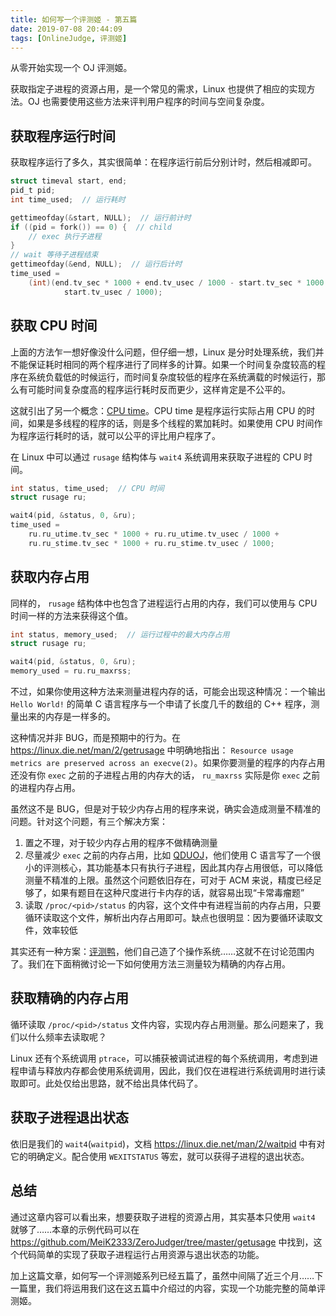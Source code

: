 ```yaml
---
title: 如何写一个评测姬 - 第五篇
date: 2019-07-08 20:44:09
tags: [OnlineJudge, 评测姬]
---
```


从零开始实现一个 OJ 评测姬。

<!--more-->

获取指定子进程的资源占用，是一个常见的需求，Linux 也提供了相应的实现方法。OJ 也需要使用这些方法来评判用户程序的时间与空间复杂度。

## 获取程序运行时间

获取程序运行了多久，其实很简单：在程序运行前后分别计时，然后相减即可。

```c
struct timeval start, end;
pid_t pid;
int time_used;  // 运行耗时

gettimeofday(&start, NULL);  // 运行前计时
if ((pid = fork()) == 0) {  // child
    // exec 执行子进程
}
// wait 等待子进程结束
gettimeofday(&end, NULL);  // 运行后计时
time_used =
    (int)(end.tv_sec * 1000 + end.tv_usec / 1000 - start.tv_sec * 1000 -
            start.tv_usec / 1000);
```

## 获取 CPU 时间

上面的方法乍一想好像没什么问题，但仔细一想，Linux 是分时处理系统，我们并不能保证耗时相同的两个程序进行了同样多的计算。如果一个时间复杂度较高的程序在系统负载低的时候运行，而时间复杂度较低的程序在系统满载的时候运行，那么有可能时间复杂度高的程序运行耗时反而更少，这样肯定是不公平的。

这就引出了另一个概念：[CPU time](https://en.wikipedia.org/wiki/CPU_time)。CPU time 是程序运行实际占用 CPU 的时间，如果是多线程的程序的话，则是多个线程的累加耗时。如果使用 CPU 时间作为程序运行耗时的话，就可以公平的评比用户程序了。

在 Linux 中可以通过 `rusage` 结构体与 `wait4` 系统调用来获取子进程的 CPU 时间。

```c
int status, time_used;  // CPU 时间
struct rusage ru;

wait4(pid, &status, 0, &ru);
time_used =
    ru.ru_utime.tv_sec * 1000 + ru.ru_utime.tv_usec / 1000 +
    ru.ru_stime.tv_sec * 1000 + ru.ru_stime.tv_usec / 1000;
```

## 获取内存占用

同样的， `rusage` 结构体中也包含了进程运行占用的内存，我们可以使用与 CPU 时间一样的方法来获得这个值。

```c
int status, memory_used;  // 运行过程中的最大内存占用
struct rusage ru;

wait4(pid, &status, 0, &ru);
memory_used = ru.ru_maxrss;
```

不过，如果你使用这种方法来测量进程内存的话，可能会出现这种情况：一个输出 `Hello World!` 的简单 C 语言程序与一个申请了长度几千的数组的 C++ 程序，测量出来的内存是一样多的。

这种情况并非 BUG，而是预期中的行为。在 <https://linux.die.net/man/2/getrusage> 中明确地指出： `Resource usage metrics are preserved across an execve(2)`。如果你要测量的程序的内存占用还没有你 `exec` 之前的子进程占用的内存大的话， `ru_maxrss` 实际是你 `exec` 之前的进程内存占用。

虽然这不是 BUG，但是对于较少内存占用的程序来说，确实会造成测量不精准的问题。针对这个问题，有三个解决方案：

1. 置之不理，对于较少内存占用的程序不做精确测量
2. 尽量减少 `exec` 之前的内存占用，比如 [QDUOJ](https://github.com/QingdaoU/Judger)，他们使用 C 语言写了一个很小的评测核心，其功能基本只有执行子进程，因此其内存占用很低，可以降低测量不精准的上限。虽然这个问题依旧存在，可对于 ACM 来说，精度已经足够了，如果有题目在这种尺度进行卡内存的话，就容易出现“卡常毒瘤题”
3. 读取 `/proc/<pid>/status` 的内容，这个文件中有进程当前的内存占用，只要循环读取这个文件，解析出内存占用即可。缺点也很明显：因为要循环读取文件，效率较低

其实还有一种方案：[评测鸭](https://duck.ac/)，他们自己造了个操作系统……这就不在讨论范围内了。我们在下面稍微讨论一下如何使用方法三测量较为精确的内存占用。

## 获取精确的内存占用

循环读取 `/proc/<pid>/status` 文件内容，实现内存占用测量。那么问题来了，我们以什么频率去读取呢？

Linux 还有个系统调用 `ptrace`，可以捕获被调试进程的每个系统调用，考虑到进程申请与释放内存都会使用系统调用，因此，我们仅在进程进行系统调用时进行读取即可。此处仅给出思路，就不给出具体代码了。

## 获取子进程退出状态

依旧是我们的 `wait4`(`waitpid`)，文档 <https://linux.die.net/man/2/waitpid> 中有对它的明确定义。配合使用 `WEXITSTATUS` 等宏，就可以获得子进程的退出状态。

## 总结

通过这章内容可以看出来，想要获取子进程的资源占用，其实基本只使用 `wait4` 就够了……本章的示例代码可以在 <https://github.com/MeiK2333/ZeroJudger/tree/master/getusage> 中找到，这个代码简单的实现了获取子进程运行占用资源与退出状态的功能。

加上这篇文章，如何写一个评测姬系列已经五篇了，虽然中间隔了近三个月……下一篇里，我们将运用我们这在这五篇中介绍过的内容，实现一个功能完整的简单评测姬。
